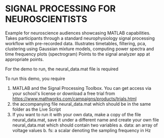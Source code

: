 # SIGNAL PROCESSING FOR NEUROSCIENTISTS

Example for neuroscience audiences showcasing MATLAB capabilities.  
Takes participants through a standard neurophysiology signal processing workflow with pre-recorded data.
Illustrates timetables, filtering, pca, clustering using Gaussian mixture models, computing power spectra and time frequency plots (spectrogram)
Points to the signal analyzer app at appropriate points.

For the demo to run, the neural_data.mat file is required

To run this demo, you require
1. MATLAB and the Signal Processing Toolbox. You can get access via your school's license or download a free trial from https://www.mathworks.com/campaigns/products/trials.html
2. the accompanying file neural_data.mat which should be in the same folder as the Live Script
3. If you want to run it with your own data, make a copy of the file neural_data.mat, save it under a different name and create your own file neural_data.mat which should contain two variables
    a. data: an array of voltage values
    b. fs: a scalar denoting the sampling frequency in Hz


